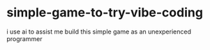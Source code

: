 # simple-game-to-try-vibe-coding
i use ai to assist me build this simple game as an unexperienced programmer
